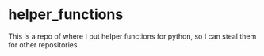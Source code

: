 # helper_functions
This is a repo of where I put helper functions for python, so I can steal them for other repositories
